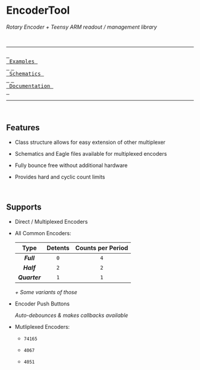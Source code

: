 
# EncoderTool

*Rotary Encoder + Teensy ARM readout / management library*

<br>

---

[<kbd> <br> Examples <br> </kbd>][Examples]
[<kbd> <br> Schematics <br> </kbd>][Schematics]
[<kbd> <br> Documentation <br> </kbd>][Documentation]

---

<br>

## Features

- Class structure allows for easy extension of other multiplexer

- Schematics and Eagle files available for multiplexed encoders

- Fully bounce free without additional hardware

- Provides hard and cyclic count limits

<br>

## Supports

- Direct / Multiplexed Encoders

- All Common Encoders:

    | Type | Detents | Counts per Period
    |:----:|:-------:|:----------------:
    | ***Full***    | ` 0 ` | ` 4 `
    | ***Half***    | ` 2 ` | ` 2 `
    | ***Quarter*** | ` 1 ` | ` 1 `
    
    *+ Some variants of those*

- Encoder Push Buttons

    *Auto-debounces & makes callbacks available*
    
- Mutliplexed Encoders:

    - `74165`
    
    - `4067`
    
    - `4051`
    
    
<!----------------------------------------------------------------------------->

[Documentation]: https://github.com/luni64/EncoderTool/wiki
[Schematics]: extras/Boards
[Examples]: examples


